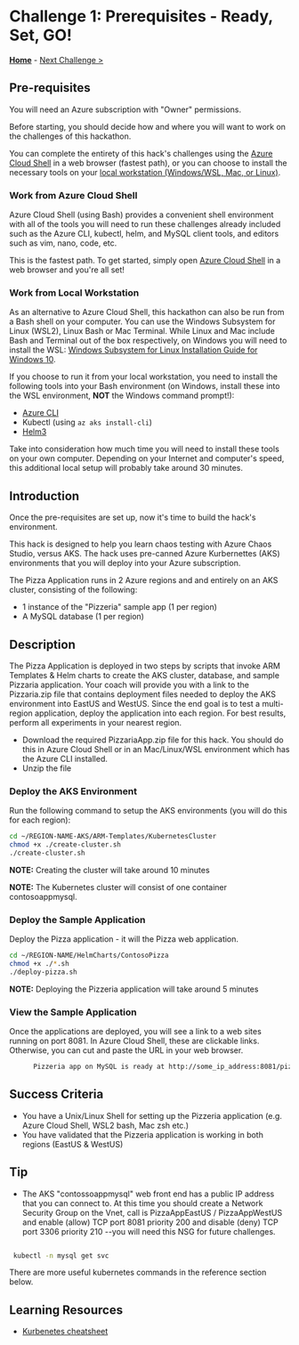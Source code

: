 # Challenge 1: Prerequisites - Ready, Set, GO!

**[Home](../README.md)** - [Next Challenge >](./01-assessment.md)

## Pre-requisites

You will need an Azure subscription with "Owner" permissions.  

Before starting, you should decide how and where you will want to work on the challenges of this hackathon.

You can complete the entirety of this hack's challenges using the [Azure Cloud Shell](#work-from-azure-cloud-shell) in a web browser (fastest path), or you can choose to install the necessary tools on your [local workstation (Windows/WSL, Mac, or Linux)](#work-from-local-workstation).

### Work from Azure Cloud Shell

Azure Cloud Shell (using Bash) provides a convenient shell environment with all of the tools you will need to run these challenges already included such as the Azure CLI, kubectl, helm, and MySQL client tools, and editors such as vim, nano, code, etc. 

This is the fastest path. To get started, simply open [Azure Cloud Shell](https://shell.azure.com) in a web browser and you're all set!

### Work from Local Workstation

As an alternative to Azure Cloud Shell, this hackathon can also be run from a Bash shell on your computer. You can use the Windows Subsystem for Linux (WSL2), Linux Bash or Mac Terminal. While Linux and Mac include Bash and Terminal out of the box respectively, on Windows you will need to install the WSL: [Windows Subsystem for Linux Installation Guide for Windows 10](https://docs.microsoft.com/en-us/windows/wsl/install-win10).

If you choose to run it from your local workstation, you need to install the following tools into your Bash environment (on Windows, install these into the WSL environment, **NOT** the Windows command prompt!):

- [Azure CLI](https://docs.microsoft.com/en-us/cli/azure/)
- Kubectl (using `az aks install-cli`)
- [Helm3](https://helm.sh/docs/intro/install/) 

Take into consideration how much time you will need to install these tools on your own computer. Depending on your Internet and computer's speed, this additional local setup will probably take around 30 minutes.

## Introduction

Once the pre-requisites are set up, now it's time to build the hack's environment.  

This hack is designed to help you learn chaos testing with Azure Chaos Studio, versus AKS. The hack uses pre-canned Azure Kurbernettes (AKS) environments that you will deploy into your Azure subscription. 

The Pizza Application runs in 2 Azure regions and and entirely on an AKS cluster, consisting of the following:
 - 1 instance of the "Pizzeria" sample app (1 per region)
 - A MySQL database (1 per region)

## Description

The Pizza Application is deployed in two steps by scripts that invoke ARM Templates & Helm charts to create the AKS cluster, database, and sample Pizzaria application.  Your coach will provide you with a link to the Pizzaria.zip file that contains deployment files needed to deploy the AKS environment into EastUS and WestUS. Since the end goal is to test a multi-region application, deploy the application into each region. For best results, perform all experiments in your nearest region.

   - Download the required PizzariaApp.zip file for this hack. You should do this in Azure Cloud Shell or in an Mac/Linux/WSL environment which has the Azure CLI installed. 
   - Unzip the file 

### Deploy the AKS Environment

Run the following command to setup the AKS environments (you will do this for each region):

```bash
cd ~/REGION-NAME-AKS/ARM-Templates/KubernetesCluster
chmod +x ./create-cluster.sh
./create-cluster.sh

```

   **NOTE:** Creating the cluster will take around 10 minutes

   **NOTE:** The Kubernetes cluster will consist of one container contosoappmysql. 

### Deploy the Sample Application

Deploy the Pizza application - it will the Pizza web application.

```bash
cd ~/REGION-NAME/HelmCharts/ContosoPizza
chmod +x ./*.sh
./deploy-pizza.sh

```

**NOTE:** Deploying the Pizzeria application will take around 5 minutes

### View the Sample Application

Once the applications are deployed, you will see a link to a web sites running on port 8081. In Azure Cloud Shell, these are clickable links. Otherwise, you can cut and paste the URL in your web browser.
   
```bash
      Pizzeria app on MySQL is ready at http://some_ip_address:8081/pizzeria      
```

## Success Criteria

* You have a Unix/Linux Shell for setting up the Pizzeria application (e.g. Azure Cloud Shell, WSL2 bash, Mac zsh etc.)
* You have validated that the Pizzeria application is working in both regions (EastUS & WestUS)


## Tip

* The AKS "contossoappmysql" web front end has a public IP address that you can connect to. At this time you should create a Network Security Group on the Vnet, call is PizzaAppEastUS / PizzaAppWestUS and enable (allow) TCP port 8081 priority 200 and disable (deny) TCP port 3306 priority 210  --you will need this NSG for future challenges. 

```bash

 kubectl -n mysql get svc

```

There are more useful kubernetes commands in the reference section below.


## Learning Resources

* [Kurbenetes cheatsheet](https://kubernetes.io/docs/reference/kubectl/cheatsheet/)


